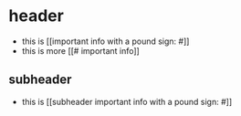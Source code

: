 # header
- this is [[important info with a pound sign: #]]
- this is more [[# important info]]

## subheader
- this is [[subheader important info with a pound sign: #]]